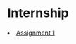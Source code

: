 # Internship

<a href="https://github.com/yash-deokate/Internship/blob/main/portfolio.html"><li> Assignment 1</li></a>
